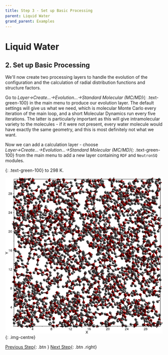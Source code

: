 ```yaml
---
title: Step 3 - Set up Basic Processing
parent: Liquid Water
grand_parent: Examples
---
```

# Liquid Water

## 2. Set up Basic Processing

We'll now create two processing layers to handle the evolution of the configuration and the calculation of radial distribution functions and structure factors.

Go to _Layer→Create...→Evolution...→Standard Molecular (MC/MD)_{: .text-green-100} in the main menu to produce our evolution layer. The default settings will give us what we need, which is molecular Monte Carlo every iteration of the main loop, and a short Molecular Dynamics run every five iterations. The latter is particularly important as this will give intramolecular variety to the molecules - if it were not present, every water molecule would have exactly the same geometry, and this is most definitely not what we want.

Now we can add a calculation layer - choose _Layer→Create...→Evolution...→Standard Molecular (MC/MD)_{: .text-green-100} from the main menu to add a new layer containing `RDF` and `NeutronSQ` modules. 

{: .text-green-100} to 298 K.

![Water box](waterbox.png){: .img-centre}

[Previous Step](step2.md){: .btn }   [Next Step](step4.md){: .btn .right}
